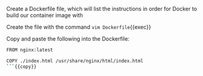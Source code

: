 Create a Dockerfile file, which will list the instructions in order for Docker to build our container image with

Create the file with the command `vim Dockerfile`{{exec}}

Copy and paste the following into the Dockerfile:
```bash
FROM nginx:latest

COPY ./index.html /usr/share/nginx/html/index.html
```{{copy}}


